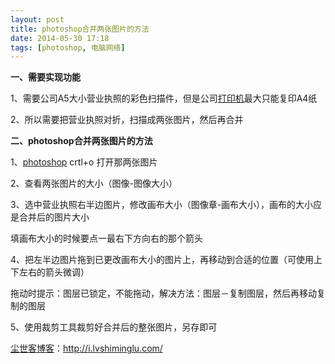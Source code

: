 ```yaml
---
layout: post
title: photoshop合并两张图片的方法
date: 2014-05-30 17:18
tags: [photoshop, 电脑网络]
---
```

<strong>一、需要实现功能</strong>

1、需要公司A5大小营业执照的彩色扫描件，但是公司<a title="三星打印机SCX-4321墨粉不足的解决方法" href="http://i.lvshiminglu.com/blog/897.html" target="_blank">打印机</a>最大只能复印A4纸

2、所以需要把营业执照对折，扫描成两张图片，然后再合并

<strong>二、photoshop合并两张图片的方法</strong>

1、<a href="http://i.lvshiminglu.com/tag/photoshop" target="_blank">photoshop</a> crtl+o 打开那两张图片

2、查看两张图片的大小（图像-图像大小）

3、选中营业执照右半边图片，修改画布大小（图像章-画布大小），画布的大小应是合并后的图片大小

填画布大小的时候要点一最右下方向右的那个箭头

4、把左半边图片拖到已更改画布大小的图片上，再移动到合适的位置（可使用上下左右的箭头微调）

拖动时提示：图层已锁定，不能拖动，解决方法：图层－复制图层，然后再移动复制的图层

5、使用裁剪工具裁剪好合并后的整张图片，另存即可

<a href="http://i.lvshiminglu.com/">尘世客博客</a>：<a href="http://i.lvshiminglu.com/">http://i.lvshiminglu.com/</a>

